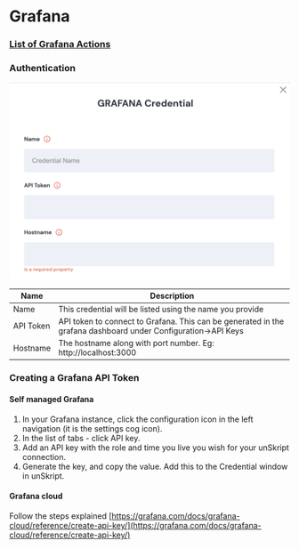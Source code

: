 # Grafana

### [List of Grafana Actions](../../lists/action\_GRAFANA.md)



### Authentication

![Information needed to onboard Grafana connetor](<../../.gitbook/assets/Screen Shot 2022-06-15 at 7.25.46 PM.png>)

| Name      | Description                                                                                                   |
| --------- | ------------------------------------------------------------------------------------------------------------- |
| Name      | This credential will be listed using the name you provide                                                     |
| API Token | API token to connect to Grafana. This can be generated in the grafana dashboard under Configuration->API Keys |
| Hostname  | The hostname along with port number. Eg: http://localhost:3000                                                |

### Creating a Grafana API Token

#### Self managed Grafana

1. In your Grafana instance, click the configuration icon in the left navigation (it is the settings cog icon).
2. In the list of tabs - click API key.
3. Add an API key with the role and time you live you wish for your unSkript connection.
4. Generate the key, and copy the value.  Add this to the Credential window in unSkript.

#### Grafana cloud

Follow the steps explained [https://grafana.com/docs/grafana-cloud/reference/create-api-key/](https://grafana.com/docs/grafana-cloud/reference/create-api-key/)
